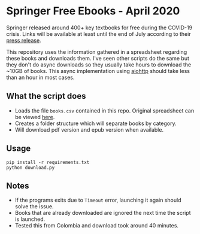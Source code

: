 # Springer Free Ebooks - April 2020
Springer released around 400+ key textbooks for free during the COVID-19 crisis. Links will be available at least until the end of July according to their [press release](https://group.springernature.com/gp/group/media/press-releases/freely-accessible-textbook-initiative-for-educators-and-students/17858180?utm_medium=social&utm_content=organic&utm_source=facebook&utm_campaign=SpringerNature_&sf232256230=1).

This repository uses the information gathered in a spreadsheet regarding these books and downloads them. I've seen other scripts do the same but they don't do async downloads so they usually take hours to download the ~10GB of books. This async implementation using [aiohttp](https://github.com/aio-libs/aiohttp) should take less than an hour in most cases.

## What the script does
- Loads the file `books.csv` contained in this repo. Original spreadsheet can be viewed [here](https://docs.google.com/spreadsheets/d/1HzdumNltTj2SHmCv3SRdoub8SvpIEn75fa4Q23x0keU/edit).
- Creates a folder structure which will separate books by category.
- Will download pdf version and epub version when available.


## Usage
```
pip install -r requirements.txt
python download.py
```

## Notes
- If the programs exits due to `Timeout` error, launching it again should solve the issue.
- Books that are already downloaded are ignored the next time the script is launched.
- Tested this from Colombia and download took around 40 minutes.

